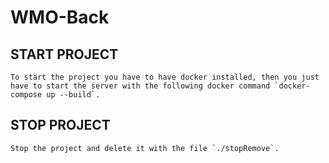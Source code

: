 # WMO-Back

## START PROJECT 
    
    To start the project you have to have docker installed, then you just have to start the server with the following docker command `docker-compose up --build`.

## STOP PROJECT

    Stop the project and delete it with the file `./stopRemove`.

